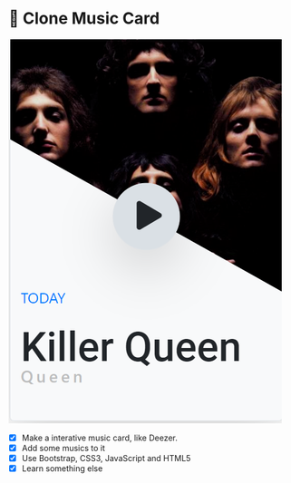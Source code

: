 # :musical_score: Clone Music Card 
 
![screenshot](./screenshot.png)

- [x] Make a interative music card, like Deezer. 
- [x] Add some musics to it 
- [x] Use Bootstrap, CSS3, JavaScript and HTML5 
- [x] Learn something else